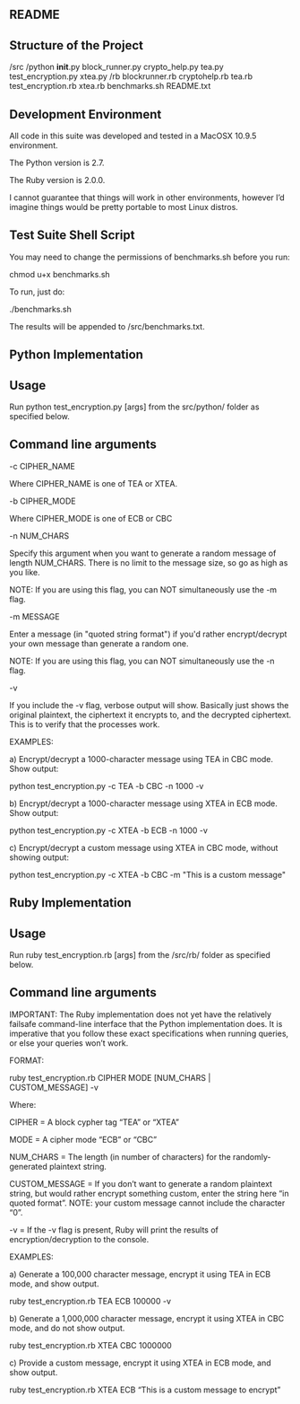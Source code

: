 README
---------
Structure of the Project
-----

/src 
  /python
    __init__.py
    block_runner.py
    crypto_help.py
    tea.py
    test_encryption.py
    xtea.py
  /rb
    blockrunner.rb
    cryptohelp.rb
    tea.rb
    test_encryption.rb
    xtea.rb
  benchmarks.sh
  README.txt


Development Environment
-----

All code in this suite was developed and tested in a MacOSX 10.9.5 environment.

The Python version is 2.7.

The Ruby version is 2.0.0. 

I cannot guarantee that things will work in other environments, however I’d imagine things would be pretty portable to most Linux distros.


Test Suite Shell Script
-------

You may need to change the permissions of benchmarks.sh before you run:

chmod u+x benchmarks.sh

To run, just do:

./benchmarks.sh

The results will be appended to /src/benchmarks.txt.


Python Implementation
---------------------

Usage
------

Run python test_encryption.py [args] from the src/python/ folder as specified below. 

Command line arguments
----------------------

-c CIPHER_NAME

Where CIPHER_NAME is one of TEA or XTEA.

-b CIPHER_MODE

Where CIPHER_MODE is one of ECB or CBC

-n NUM_CHARS

Specify this argument when you want to generate a random message of length NUM_CHARS. There is no limit to the message size, so go as high as you like.

NOTE: If you are using this flag, you can NOT simultaneously use the -m flag.

-m MESSAGE

Enter a message (in "quoted string format") if you'd rather encrypt/decrypt your own message than generate a random one.

NOTE: If you are using this flag, you can NOT simultaneously use the -n flag.

-v 

If you include the -v flag, verbose output will show. Basically just shows the original plaintext, the ciphertext it encrypts to, and the decrypted ciphertext. This is to verify that the processes work. 


EXAMPLES:

a) Encrypt/decrypt a 1000-character message using TEA in CBC mode. Show output:

python test_encryption.py -c TEA -b CBC -n 1000 -v

b) Encrypt/decrypt a 1000-character message using XTEA in ECB mode. Show output:

python test_encryption.py -c XTEA -b ECB -n 1000 -v

c) Encrypt/decrypt a custom message using XTEA in CBC mode, without showing output:

python test_encryption.py -c XTEA -b CBC -m "This is a custom message" 


Ruby Implementation
-----

Usage
-----

Run ruby test_encryption.rb [args] from the /src/rb/ folder as specified below.

Command line arguments
-----

IMPORTANT: The Ruby implementation does not yet have the relatively failsafe command-line interface that the Python implementation does. It is imperative that you follow these exact specifications when running queries, or else your queries won’t work.

FORMAT:

ruby test_encryption.rb CIPHER MODE [NUM_CHARS | CUSTOM_MESSAGE] -v

Where:

CIPHER = A block cypher tag “TEA” or “XTEA”

MODE = A cipher mode “ECB” or “CBC”

NUM_CHARS = The length (in number of characters) for the randomly-generated plaintext string.

CUSTOM_MESSAGE = If you don’t want to generate a random plaintext string, but would rather encrypt something custom, enter the string here “in quoted format”. NOTE: your custom message cannot include the character “0”.

-v = If the -v flag is present, Ruby will print the results of encryption/decryption to the console. 

EXAMPLES:

a) Generate a 100,000 character message, encrypt it using TEA in ECB mode, and show output. 

ruby test_encryption.rb TEA ECB 100000 -v

b) Generate a 1,000,000 character message, encrypt it using XTEA in CBC mode, and do not show output.

ruby test_encryption.rb XTEA CBC 1000000

c) Provide a custom message, encrypt it using XTEA in ECB mode, and show output.

ruby test_encryption.rb XTEA ECB “This is a custom message to encrypt”


